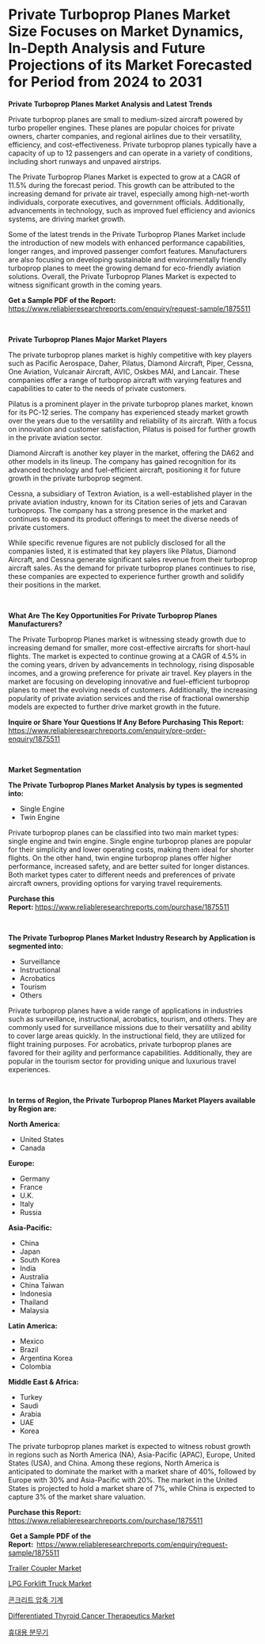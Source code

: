 <p><h1>Private Turboprop Planes Market Size Focuses on Market Dynamics, In-Depth Analysis and Future Projections of its Market Forecasted for Period from 2024 to 2031</h1></p><p><strong>Private Turboprop Planes Market Analysis and Latest Trends</strong></p>
<p><p>Private turboprop planes are small to medium-sized aircraft powered by turbo propeller engines. These planes are popular choices for private owners, charter companies, and regional airlines due to their versatility, efficiency, and cost-effectiveness. Private turboprop planes typically have a capacity of up to 12 passengers and can operate in a variety of conditions, including short runways and unpaved airstrips.</p><p>The Private Turboprop Planes Market is expected to grow at a CAGR of 11.5% during the forecast period. This growth can be attributed to the increasing demand for private air travel, especially among high-net-worth individuals, corporate executives, and government officials. Additionally, advancements in technology, such as improved fuel efficiency and avionics systems, are driving market growth.</p><p>Some of the latest trends in the Private Turboprop Planes Market include the introduction of new models with enhanced performance capabilities, longer ranges, and improved passenger comfort features. Manufacturers are also focusing on developing sustainable and environmentally friendly turboprop planes to meet the growing demand for eco-friendly aviation solutions. Overall, the Private Turboprop Planes Market is expected to witness significant growth in the coming years.</p></p>
<p><strong>Get a Sample PDF of the Report:&nbsp;</strong> <a href="https://www.reliableresearchreports.com/enquiry/request-sample/1875511">https://www.reliableresearchreports.com/enquiry/request-sample/1875511</a></p>
<p>&nbsp;</p>
<p><strong>Private Turboprop Planes Major Market Players</strong></p>
<p><p>The private turboprop planes market is highly competitive with key players such as Pacific Aerospace, Daher, Pilatus, Diamond Aircraft, Piper, Cessna, One Aviation, Vulcanair Aircraft, AVIC, Oskbes MAI, and Lancair. These companies offer a range of turboprop aircraft with varying features and capabilities to cater to the needs of private customers.</p><p>Pilatus is a prominent player in the private turboprop planes market, known for its PC-12 series. The company has experienced steady market growth over the years due to the versatility and reliability of its aircraft. With a focus on innovation and customer satisfaction, Pilatus is poised for further growth in the private aviation sector.</p><p>Diamond Aircraft is another key player in the market, offering the DA62 and other models in its lineup. The company has gained recognition for its advanced technology and fuel-efficient aircraft, positioning it for future growth in the private turboprop segment.</p><p>Cessna, a subsidiary of Textron Aviation, is a well-established player in the private aviation industry, known for its Citation series of jets and Caravan turboprops. The company has a strong presence in the market and continues to expand its product offerings to meet the diverse needs of private customers.</p><p>While specific revenue figures are not publicly disclosed for all the companies listed, it is estimated that key players like Pilatus, Diamond Aircraft, and Cessna generate significant sales revenue from their turboprop aircraft sales. As the demand for private turboprop planes continues to rise, these companies are expected to experience further growth and solidify their positions in the market.</p></p>
<p>&nbsp;</p>
<p><strong>What Are The Key Opportunities For Private Turboprop Planes Manufacturers?</strong></p>
<p><p>The Private Turboprop Planes market is witnessing steady growth due to increasing demand for smaller, more cost-effective aircrafts for short-haul flights. The market is expected to continue growing at a CAGR of 4.5% in the coming years, driven by advancements in technology, rising disposable incomes, and a growing preference for private air travel. Key players in the market are focusing on developing innovative and fuel-efficient turboprop planes to meet the evolving needs of customers. Additionally, the increasing popularity of private aviation services and the rise of fractional ownership models are expected to further drive market growth in the future.</p></p>
<p><strong>Inquire or Share Your Questions If Any Before Purchasing This Report:</strong> <a href="https://www.reliableresearchreports.com/enquiry/pre-order-enquiry/1875511">https://www.reliableresearchreports.com/enquiry/pre-order-enquiry/1875511</a></p>
<p>&nbsp;</p>
<p><strong>Market Segmentation</strong></p>
<p><strong>The Private Turboprop Planes Market Analysis by types is segmented into:</strong></p>
<p><ul><li>Single Engine</li><li>Twin Engine</li></ul></p>
<p><p>Private turboprop planes can be classified into two main market types: single engine and twin engine. Single engine turboprop planes are popular for their simplicity and lower operating costs, making them ideal for shorter flights. On the other hand, twin engine turboprop planes offer higher performance, increased safety, and are better suited for longer distances. Both market types cater to different needs and preferences of private aircraft owners, providing options for varying travel requirements.</p></p>
<p><strong>Purchase this Report:&nbsp;</strong><a href="https://www.reliableresearchreports.com/purchase/1875511">https://www.reliableresearchreports.com/purchase/1875511</a></p>
<p>&nbsp;</p>
<p><strong>The Private Turboprop Planes Market Industry Research by Application is segmented into:</strong></p>
<p><ul><li>Surveillance</li><li>Instructional</li><li>Acrobatics</li><li>Tourism</li><li>Others</li></ul></p>
<p><p>Private turboprop planes have a wide range of applications in industries such as surveillance, instructional, acrobatics, tourism, and others. They are commonly used for surveillance missions due to their versatility and ability to cover large areas quickly. In the instructional field, they are utilized for flight training purposes. For acrobatics, private turboprop planes are favored for their agility and performance capabilities. Additionally, they are popular in the tourism sector for providing unique and luxurious travel experiences.</p></p>
<p>&nbsp;</p>
<p><strong>In terms of Region, the Private Turboprop Planes Market Players available by Region are:</strong></p>
<p>
    <p> <strong> North America: </strong>
        <ul>
            <li>United States</li>
            <li>Canada</li>
        </ul>
        </p> 
    <p> <strong> Europe: </strong>
        <ul>
            <li>Germany</li>
            <li>France</li>
            <li>U.K.</li>
            <li>Italy</li>
            <li>Russia</li>
        </ul>
        </p> 
    <p> <strong> Asia-Pacific: </strong>
        <ul>
            <li>China</li>
            <li>Japan</li>
            <li>South Korea</li>
            <li>India</li>
            <li>Australia</li>
            <li>China Taiwan</li>
            <li>Indonesia</li>
            <li>Thailand</li>
            <li>Malaysia</li>
        </ul>
        </p> 
    <p> <strong> Latin America: </strong>
        <ul>
            <li>Mexico</li>
            <li>Brazil</li>
            <li>Argentina Korea</li>
            <li>Colombia</li>
        </ul>
        </p> 
    <p> <strong> Middle East & Africa: </strong>
        <ul>
            <li>Turkey</li>
            <li>Saudi</li>
            <li>Arabia</li>
            <li>UAE</li>
            <li>Korea</li>
        </ul>
    </p>
    </p>
<p><p>The private turboprop planes market is expected to witness robust growth in regions such as North America (NA), Asia-Pacific (APAC), Europe, United States (USA), and China. Among these regions, North America is anticipated to dominate the market with a market share of 40%, followed by Europe with 30% and Asia-Pacific with 20%. The market in the United States is projected to hold a market share of 7%, while China is expected to capture 3% of the market share valuation.</p></p>
<p><strong>Purchase this Report: </strong><a href="https://www.reliableresearchreports.com/purchase/1875511">https://www.reliableresearchreports.com/purchase/1875511</a></p>
<p>&nbsp;<strong>Get a Sample PDF of the Report:&nbsp;&nbsp;</strong><a href="https://www.reliableresearchreports.com/enquiry/request-sample/1875511">https://www.reliableresearchreports.com/enquiry/request-sample/1875511</a></p>
<p><strong></strong></p>
<p><p><a href="https://github.com/josesg55/Market-Research-Report-List-1/blob/main/trailer-coupler-market.md">Trailer Coupler Market</a></p><p><a href="https://github.com/mancsybtousav/Market-Research-Report-List-1/blob/main/lpg-forklift-truck-market.md">LPG Forklift Truck Market</a></p><p><a href="https://medium.com/@nicolereedvwb97hdh8byvmyr/%EC%BD%98%ED%81%AC%EB%A6%AC%ED%8A%B8-%EC%95%95%EC%B6%95-%EC%8B%9C%ED%97%98%EA%B8%B0-%EC%8B%9C%EC%9E%A5-%EB%B3%B4%EA%B3%A0%EC%84%9C%EB%8A%94-%EC%9D%B4-%EC%8B%9C%EC%9E%A5%EC%9D%98-%EC%B5%9C%EC%8B%A0-%ED%8A%B8%EB%A0%8C%EB%93%9C%EC%99%80-%EC%84%B1%EC%9E%A5-%EA%B8%B0%ED%9A%8C%EB%A5%BC-%EB%B3%B4%EC%97%AC%EC%A4%8D%EB%8B%88%EB%8B%A4-6d74fd1ca948">콘크리트 압축 기계</a></p><p><a href="https://view.publitas.com/reportprime-1/differentiated-thyroid-cancer-therapeutics-market-furnish-information-about-market-size-market-share-market-dynamics-and-projections-spanning-from-2023-to-2030/">Differentiated Thyroid Cancer Therapeutics Market</a></p><p><a href="https://medium.com/@nicolereedvwb97hdh8byvmyr/%EC%86%90%EC%9E%A1%EC%9D%B4-%EC%8A%A4%ED%94%84%EB%A0%88%EC%9D%B4-%EC%8B%9C%EC%9E%A5-%ED%86%B5%EC%B0%B0-%EC%8B%9C%EC%9E%A5-%EB%8F%99%ED%96%A5-%EC%84%B1%EC%9E%A5-2024%EB%85%84%EB%B6%80%ED%84%B0-2031%EB%85%84%EA%B9%8C%EC%A7%80-%EC%98%88%EC%B8%A1%EB%90%9C-%EA%B2%83-f084baf1838a">휴대용 분무기</a></p></p>